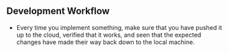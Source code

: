 ## Development Workflow
- Every time you implement something, make sure that you have pushed it up to the cloud, verified that it works, and seen that the expected changes have made their way back down to the local machine.